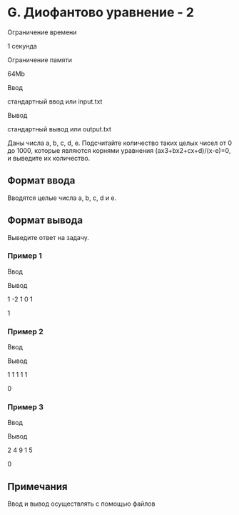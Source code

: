 G. Диофантово уравнение - 2
===========================

Ограничение времени

1 секунда

Ограничение памяти

64Mb

Ввод

стандартный ввод или input.txt

Вывод

стандартный вывод или output.txt

Даны числа a, b, c, d, e. Подсчитайте количество таких целых чисел от 0 до 1000, которые являются корнями уравнения (ax3+bx2+cx+d)/(x-e)=0, и выведите их количество.

Формат ввода
------------

Вводятся целые числа a, b, c, d и e.

Формат вывода
-------------

Выведите ответ на задачу.

### Пример 1

Ввод

Вывод

1
-2
1
0
1

1

### Пример 2

Ввод

Вывод

1
1
1
1
1

0

### Пример 3

Ввод

Вывод

2
4
9
1
5

0

Примечания
----------

Ввод и вывод осуществлять с помощью файлов